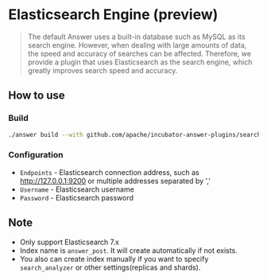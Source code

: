 # Elasticsearch Engine (preview)
>
> The default Answer uses a built-in database such as MySQL as its search engine. 
> However, when dealing with large amounts of data, the speed and accuracy of searches can be affected. 
> Therefore, we provide a plugin that uses Elasticsearch as the search engine, which greatly improves search speed and accuracy.

## How to use

### Build

```bash
./answer build --with github.com/apache/incubator-answer-plugins/search-elasticsearch
```

### Configuration

- `Endpoints` - Elasticsearch connection address, such as http://127.0.0.1:9200 or multiple addresses separated by ','
- `Username` - Elasticsearch username
- `Password` - Elasticsearch password

## Note

- Only support Elasticsearch 7.x
- Index name is `answer_post`. It will create automatically if not exists. 
- You also can create index manually if you want to specify `search_analyzer` or other settings(replicas and shards).
